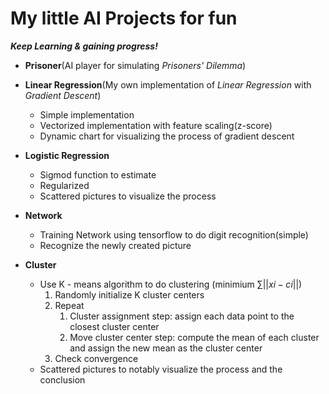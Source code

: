# My little AI Projects for fun

***Keep Learning & gaining progress!***

- **Prisoner**(AI player for simulating *Prisoners' Dilemma*)
- **Linear Regression**(My own implementation of *Linear Regression* with *Gradient Descent*)

  - Simple implementation
  - Vectorized implementation with feature scaling(z-score)
  - Dynamic chart for visualizing the process of  gradient descent
- **Logistic Regression**

  - Sigmod function to estimate
  - Regularized
  - Scattered pictures to visualize the process
- **Network**

  - Training Network using tensorflow to do digit recognition(simple)
  - Recognize the newly created picture
- **Cluster**

  - Use K - means algorithm to do clustering (minimium $\sum ||xi-ci||$)
    1. Randomly initialize K cluster centers
    2. Repeat
       1. Cluster assignment step: assign each data point to the closest cluster center
       2. Move cluster center step: compute the mean of each cluster and assign the new mean as the cluster center
    3. Check convergence
  - Scattered pictures to notably visualize the process and the conclusion
